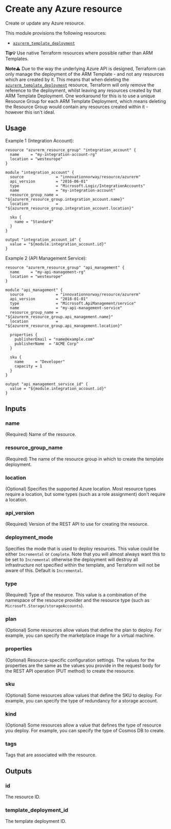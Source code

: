 # Create any Azure resource

Create or update any Azure resource.

This module provisions the following resources:

- [`azurerm_template_deployment`](https://www.terraform.io/docs/providers/azurerm/r/template_deployment.html)

**Tip💡** Use native Terraform resources where possible rather than ARM Templates.

**Note⚠️** Due to the way the underlying Azure API is designed, Terraform can only manage the deployment of the ARM Template - and not any resources which are created by it. This means that when deleting the [`azurerm_template_deployment`](https://www.terraform.io/docs/providers/azurerm/r/template_deployment.html) resource, Terraform will only remove the reference to the deployment, whilst leaving any resources created by that ARM Template Deployment. One workaround for this is to use a unique Resource Group for each ARM Template Deployment, which means deleting the Resource Group would contain any resources created within it - however this isn't ideal.

## Usage

Example 1 (Integration Account):

```hcl
resource "azurerm_resource_group" "integration_account" {
  name     = "my-integration-account-rg"
  location = "westeurope"
}

module "integration_account" {
  source              = "innovationnorway/resource/azurerm"
  api_version         = "2016-06-01"
  type                = "Microsoft.Logic/IntegrationAccounts"
  name                = "my-integration-account"
  resource_group_name = "${azurerm_resource_group.integration_account.name}"
  location            = "${azurerm_resource_group.integration_account.location}"

  sku {
    name = "Standard"
  }
}

output "integration_account_id" {
  value = "${module.integration_account.id}"
}
```

Example 2 (API Management Service):

```hcl
resource "azurerm_resource_group" "api_management" {
  name     = "my-api-management-rg"
  location = "westeurope"
}

module "api_management" {
  source              = "innovationnorway/resource/azurerm"
  api_version         = "2018-01-01"
  type                = "Microsoft.ApiManagement/service"
  name                = "my-api-management-service"
  resource_group_name = "${azurerm_resource_group.api_management.name}"
  location            = "${azurerm_resource_group.api_management.location}"

  properties {
    publisherEmail = "name@example.com"
    publisherName  = "ACME Corp"
  }

  sku {
    name     = "Developer"
    capacity = 1
  }
}

output "api_management_service_id" {
  value = "${module.integration_account.id}"
}
```

## Inputs

### name

(Required) Name of the resource.

### resource_group_name

(Required) The name of the resource group in which to create the template deployment.


### location

(Optional) Specifies the supported Azure location. Most resource types require a location, but some types (such as a role assignment) don't require a location.

### api_version

(Required) Version of the REST API to use for creating the resource.

### deployment_mode

Specifies the mode that is used to deploy resources. This value could be either `Incremental` or `Complete`. Note that you will almost always want this to be set to `Incremental` otherwise the deployment will destroy all infrastructure not specified within the template, and Terraform will not be aware of this. Default is `Incremental`.

### type

(Required) Type of the resource. This value is a combination of the namespace of the resource provider and the resource type (such as `Microsoft.Storage/storageAccounts`).

### plan

(Optional) Some resources allow values that define the plan to deploy. For example, you can specify the marketplace image for a virtual machine.

### properties

(Optional) Resource-specific configuration settings. The values for the properties are the same as the values you provide in the request body for the REST API operation (PUT method) to create the resource.

### sku

(Optional) Some resources allow values that define the SKU to deploy. For example, you can specify the type of redundancy for a storage account.

### kind

(Optional) Some resources allow a value that defines the type of resource you deploy. For example, you can specify the type of Cosmos DB to create.

### tags

Tags that are associated with the resource.

## Outputs

### id

The resource ID.

### template_deployment_id

The template deployment ID.

